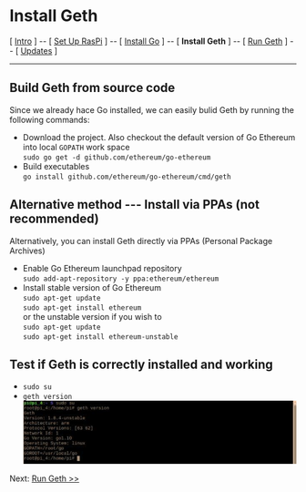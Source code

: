 # Install Geth
[ [Intro](README.md) ] -- [ [Set Up RasPi](pi_setup.md) ] -- [ [Install Go](go_install.md) ] -- [ **Install Geth** ]  -- [ [Run Geth](geth_run.md) ] -- [ [Updates](raspi_updates.md) ]

-----
## Build Geth from source code
Since we already hace Go installed, we can easily bulid Geth by running the following commands:
- Download the project. Also checkout the default version of Go Ethereum into local `GOPATH` work space
  <br/>`sudo go get -d github.com/ethereum/go-ethereum`
- Build executables<br/>`go install github.com/ethereum/go-ethereum/cmd/geth`

## Alternative method --- Install via PPAs (not recommended)
Alternatively, you can install Geth directly via PPAs (Personal Package Archives)
- Enable Go Ethereum launchpad repository<br/>`sudo add-apt-repository -y ppa:ethereum/ethereum`
- Install stable version of Go Ethereum
<br/>`sudo apt-get update`
<br/>`sudo apt-get install ethereum`
<br/>or the unstable version if you wish to
<br/>`sudo apt-get update`
<br/>`sudo apt-get install ethereum-unstable`

## Test if Geth is correctly installed and working
- `sudo su`
- `geth version`
<br/>![1](pics/geth_install/1.jpg)

Next: [Run Geth >>](geth_run.md)
